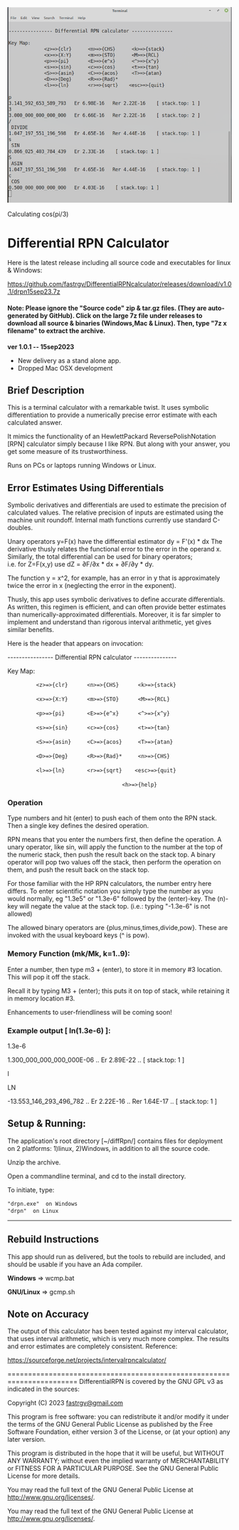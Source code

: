 ![screenshot](https://github.com/fastrgv/DifferentialRPNcalculator/blob/master/rpn.png)

Calculating cos(pi/3)


# Differential RPN Calculator

Here is the latest release including all source code and executables for linux & Windows:

https://github.com/fastrgv/DifferentialRPNcalculator/releases/download/v1.0.1/drpn15sep23.7z


#### Note: Please ignore the "Source code" zip & tar.gz files. (They are auto-generated by GitHub). Click on the large 7z file under releases to download all source & binaries (Windows,Mac & Linux). Then, type "7z x filename" to extract the archive. 



**ver 1.0.1 -- 15sep2023**

* New delivery as a stand alone app.
* Dropped Mac OSX development



## Brief Description

This is a terminal calculator with a remarkable twist.
It uses symbolic differentiation to provide a numerically 
precise error estimate with each calculated answer.

It mimics the functionality of an HewlettPackard ReversePolishNotation 
[RPN] calculator simply because I like RPN.  But along with your answer, 
you get some measure of its trustworthiness.

Runs on PCs or laptops running Windows or Linux. 


## Error Estimates Using Differentials

Symbolic derivatives and differentials are used
to estimate the precision of calculated values.  The
relative precision of inputs are estimated using the
machine unit roundoff.  Internal math functions 
currently use standard C-doubles.  

Unary operators y=F(x) have the differential estimator 
	dy = F'(x) * dx
The derivative thusly relates the functional error to the 
error in the operand x.  Similarly, the total differential 
can be used for binary operators;  
	i.e. for Z=F(x,y)  use dZ = ∂F/∂x * dx + ∂F/∂y * dy. 

The function y = x^2, for example, has an error in y that is 
approximately twice the error in x (neglecting the error
in the exponent).

Thusly, this app uses symbolic derivatives to define 
accurate differentials.  As written, this regimen is 
efficient, and can often provide better estimates than 
numerically-approximated differentials.  Moreover, it
is far simpler to implement and understand than rigorous
interval arithmetic, yet gives similar benefits.






Here is the header that appears on invocation:
	
---------------- Differential RPN calculator ---------------

Key Map:

             <z>=>{clr}      <n>=>{CHS}      <k>=>{stack}

             <x>=>{X:Y}      <m>=>{STO}      <M>=>{RCL}

             <p>=>{pi}       <E>=>{e^x}      <^>=>{x^y}

             <s>=>{sin}      <c>=>{cos}      <t>=>{tan}

             <S>=>{asin}     <C>=>{acos}     <T>=>{atan}

             <D>=>{Deg}      <R>=>{Rad}*     <n>=>{CHS}

             <l>=>{ln}       <r>=>{sqrt}    <esc>=>{quit} 

				 						<h>=>{help}



### Operation

Type numbers and hit (enter) to push each of them onto the RPN stack.  Then a single key defines the desired operation.

RPN means that you enter the numbers first, then define the operation.  A unary operator, like sin, will apply the function to the number at the top of the numeric stack, then push the result back on the stack top.  A binary operator will pop two values off the stack, then perform the operation on them, and push the result back on the stack top.

For those familiar with the HP RPN calculators, the number entry here differs.  To enter scientific notation you simply type the number as you would normally, eg "1.3e5" or "1.3e-6" followed by the (enter)-key.  The (n)-key will negate the value at the stack top. (i.e.: typing "-1.3e-6" is not allowed)

The allowed binary operators are {plus,minus,times,divide,pow}.  These are invoked with the usual keyboard keys (^ is pow).

### Memory Function (mk/Mk, k=1..9):

Enter a number, then type m3 + (enter), to store it in memory #3 location.  This will pop it off the stack.

Recall it by typing M3 + (enter);  this puts it on top of stack, while retaining it in memory location #3.

Enhancements to user-friendliness will be coming soon!


### Example output [ ln(1.3e-6) ]:


1.3e-6

1.300_000_000_000_000E-06 .. Er 2.89E-22 .. [ stack.top: 1 ]

l

 LN 
 
-13.553_146_293_496_782 .. Er 2.22E-16 .. Rer 1.64E-17 .. [ stack.top: 1 ]




## Setup & Running:
The application's root directory [~/diffRpn/] contains files for deployment on 2 platforms:  1)linux, 2)Windows, in addition to all the source code.

Unzip the archive.

Open a commandline terminal, and cd to the install directory.

To initiate, type:

	"drpn.exe"	on Windows
	"drpn"	on Linux




--------------------------------------------------------------------------

## Rebuild Instructions

This app should run as delivered, but the tools to rebuild are included, and should be usable if you have an Ada compiler.

**Windows** => wcmp.bat

**GNU/Linux** => gcmp.sh


## Note on Accuracy

The output of this calculator has been tested against my interval calculator,
that uses interval arithmetic, which is very much more complex. The results
and error estimates are completely consistent. Reference:

https://sourceforge.net/projects/intervalrpncalculator/


=======================================================================
DifferentialRPN is covered by the GNU GPL v3 as indicated in the sources:

 Copyright (C) 2023  fastrgv@gmail.com

 This program is free software: you can redistribute it and/or modify
 it under the terms of the GNU General Public License as published by
 the Free Software Foundation, either version 3 of the License, or
 (at your option) any later version.

 This program is distributed in the hope that it will be useful,
 but WITHOUT ANY WARRANTY; without even the implied warranty of
 MERCHANTABILITY or FITNESS FOR A PARTICULAR PURPOSE.  See the
 GNU General Public License for more details.

 You may read the full text of the GNU General Public License
 at <http://www.gnu.org/licenses/>.




 You may read the full text of the GNU General Public License
 at <http://www.gnu.org/licenses/>.


